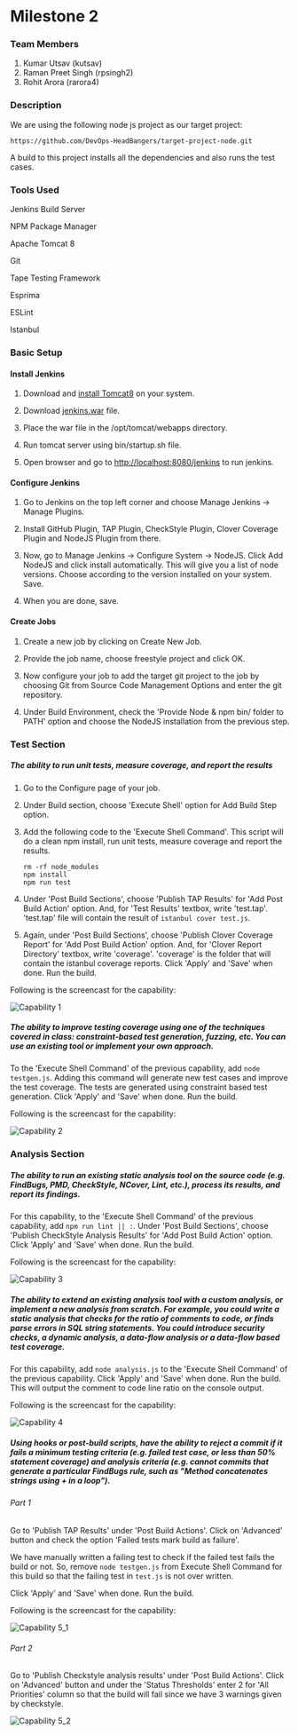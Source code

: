 # Milestone 2

### Team Members
1. Kumar Utsav (kutsav)
2. Raman Preet Singh (rpsingh2)
3. Rohit Arora (rarora4)

### Description

We are using the following node js project as our target project: 
```
https://github.com/DevOps-HeadBangers/target-project-node.git
```
A build to this project installs all the dependencies and also runs the test cases.

### Tools Used

Jenkins Build Server

NPM Package Manager

Apache Tomcat 8 

Git

Tape Testing Framework

Esprima

ESLint

Istanbul

### Basic Setup

#### Install Jenkins 

1. Download and [install Tomcat8](http://www.liquidweb.com/kb/how-to-install-apache-tomcat-8-on-ubuntu-14-04/) on your system.

2. Download [jenkins.war](http://mirrors.jenkins-ci.org/war/latest/jenkins.war) file.

3. Place the war file in the /opt/tomcat/webapps directory.

4. Run tomcat server using bin/startup.sh file.

5. Open browser and go to [http://localhost:8080/jenkins](http://localhost:8080/jenkins) to run jenkins. 

#### Configure Jenkins

1. Go to Jenkins on the top left corner and choose Manage Jenkins -> Manage Plugins.

2. Install GitHub Plugin, TAP Plugin, CheckStyle Plugin, Clover Coverage Plugin and NodeJS Plugin from there.

3. Now, go to Manage Jenkins -> Configure System -> NodeJS. Click Add NodeJS and click install automatically. This will give you a list of node versions. Choose according to the version installed on your system. Save.

4. When you are done, save.

#### Create Jobs

1. Create a new job by clicking on Create New Job.

2. Provide the job name, choose freestyle project and click OK.

3. Now configure your job to add the target git project to the job by choosing Git from Source Code Management         Options and enter the git repository.

4. Under Build Environment, check the 'Provide Node & npm bin/ folder to PATH' option and choose the NodeJS            installation from the previous step.


### Test Section

##### The ability to run unit tests, measure coverage, and report the results

1. Go to the Configure page of your job.

2. Under Build section, choose 'Execute Shell' option for Add Build Step option.

3. Add the following code to the 'Execute Shell Command'. This script will do a clean npm install, run unit tests,     measure coverage and report the results.  
    ```
    rm -rf node_modules
    npm install
    npm run test
    ```
    
4. Under 'Post Build Sections', choose 'Publish TAP Results' for 'Add Post Build Action' option. And, for 'Test        Results' textbox, write 'test.tap'. 'test.tap' file will contain the result of ```istanbul cover test.js```.

5. Again, under 'Post Build Sections', choose 'Publish Clover Coverage Report' for 'Add Post Build Action' option.     And, for 'Clover Report Directory' textbox, write 'coverage'. 'coverage' is the folder that will contain the        istanbul coverage reports. Click 'Apply' and 'Save' when done. Run the build.

Following is the screencast for the capability:

![Capability 1](https://github.com/DevOps-HeadBangers/Milestone2/blob/master/GIFs/Cap1.gif) 

##### The ability to improve testing coverage using one of the techniques covered in class: constraint-based test generation, fuzzing, etc. You can use an existing tool or implement your own approach.

To the 'Execute Shell Command' of the previous capability, add ```node testgen.js```. Adding this command will generate new test cases and improve the test coverage. The tests are generated using constraint based test        generation. Click 'Apply' and 'Save' when done. Run the build.

Following is the screencast for the capability:

![Capability 2](https://github.com/DevOps-HeadBangers/Milestone2/blob/master/GIFs/Cap2.gif) 

### Analysis Section

##### The ability to run an existing static analysis tool on the source code (e.g. FindBugs, PMD, CheckStyle, NCover, Lint, etc.), process its results, and report its findings.

For this capability, to the 'Execute Shell Command' of the previous capability, add ```npm run lint || :```.  Under 'Post Build Sections', choose 'Publish CheckStyle Analysis Results' for 'Add Post Build Action' option. Click 'Apply' and 'Save' when done. Run the build.

Following is the screencast for the capability:

![Capability 3](https://github.com/DevOps-HeadBangers/Milestone2/blob/master/GIFs/Cap3.gif) 

##### The ability to extend an existing analysis tool with a custom analysis, or implement a new analysis from scratch. For example, you could write a static analysis that checks for the ratio of comments to code, or finds parse errors in SQL string statements. You could introduce security checks, a dynamic analysis, a data-flow analysis or a data-flow based test coverage.

For this capability, add ```node analysis.js``` to the 'Execute Shell Command' of the previous capability. Click 'Apply' and 'Save' when done. Run the build. This will output the comment to code line ratio on the console output. 

Following is the screencast for the capability:

![Capability 4](https://github.com/DevOps-HeadBangers/Milestone2/blob/master/GIFs/Cap4.gif) 

##### Using hooks or post-build scripts, have the ability to reject a commit if it fails a minimum testing criteria (e.g. failed test case, or less than 50% statement coverage) and analysis criteria (e.g. cannot commits that generate a particular FindBugs rule, such as "Method concatenates strings using + in a loop").

###### Part 1

Go to 'Publish TAP Results' under 'Post Build Actions'. Click on 'Advanced' button and check the option 'Failed tests mark build as failure'. 

We have manually written a failing test to check if the failed test fails the build or not. So, remove ```node testgen.js``` from Execute Shell Command for this build so that the failing test in ```test.js``` is not over written.

Click 'Apply' and 'Save' when done. Run the build.

Following is the screencast for the capability:

![Capability 5_1](https://github.com/DevOps-HeadBangers/Milestone2/blob/master/GIFs/Cap5_1.gif) 

###### Part 2

Go to 'Publish Checkstyle analysis results' under 'Post Build Actions'. Click on 'Advanced' button and under the 'Status Thresholds' enter 2 for 'All Priorities' column so that the build will fail since we have 3 warnings given by checkstyle. 

![Capability 5_2](https://github.com/DevOps-HeadBangers/Milestone2/blob/master/GIFs/Cap5_2.gif) 
